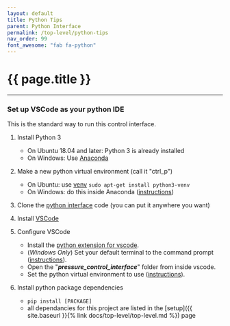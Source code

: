 ```yaml
---
layout: default
title: Python Tips
parent: Python Interface
permalink: /top-level/python-tips
nav_order: 99
font_awesome: "fab fa-python"
---
```


# <i class="{{ page.font_awesome }}"></i> {{ page.title }}

---

### Set up VSCode as your python IDE
This is the standard way to run this control interface.

1. Install Python 3
	- On Ubuntu 18.04 and later: Python 3 is already installed
	- On Windows: Use [Anaconda](https://www.anaconda.com/)
2. Make a new python virtual environment (call it "ctrl_p")
	- On Ubuntu: use [venv](https://docs.python.org/3/library/venv.html) `sudo apt-get install python3-venv`
	- On Windows: do this inside Anaconda ([instructions](https://docs.anaconda.com/anaconda/navigator/tutorials/manage-environments/))

3. Clone the [python interface](https://github.com/cbteeple/pressure_control_interface) code (you can put it anywhere you want)
4. Install [VSCode](https://code.visualstudio.com/)
5. Configure VSCode
	- Install the [python extension for vscode](https://code.visualstudio.com/docs/python/python-tutorial).
	- (_Windows Only_) Set your default terminal to the command prompt ([instructions](https://stackoverflow.com/questions/44435697/vscode-change-default-terminal)).
	- Open the "**_pressure_control_interface_**" folder from inside vscode.
	- Set the python virtual environment to use ([instructions](https://code.visualstudio.com/docs/python/python-tutorial#_select-a-python-interpreter)).
6. Install python package dependencies
	- `pip install [PACKAGE]`
	- all dependancies for this project are listed in the [setup]({{ site.baseurl }}{% link docs/top-level/top-level.md %}) page




